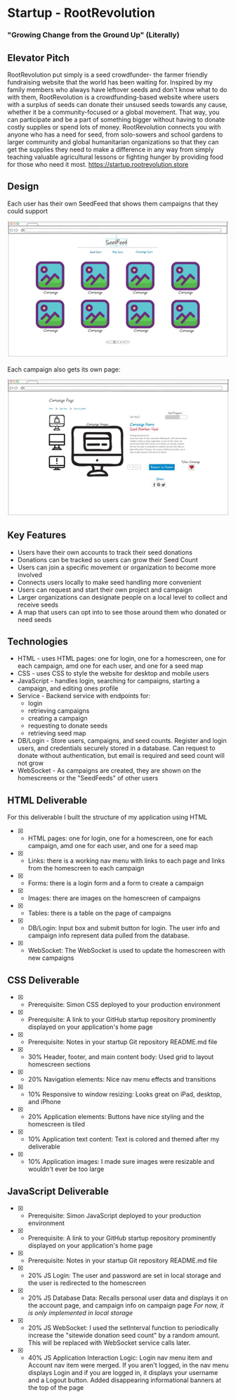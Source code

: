 # Startup - RootRevolution
### "Growing Change from the Ground Up" (Literally)
## Elevator Pitch
RootRevolution put simply is a seed crowdfunder- the farmer friendly fundraising website that the world has been waiting for. Inspired by my family members who always have leftover seeds and don't know what to do with them, RootRevolution is a crowdfunding-based website where users with a surplus of seeds can donate their unsused seeds towards any cause, whether it be a community-focused or a global movement. That way, you can participate and be a part of something bigger without having to donate costly supplies or spend lots of money. RootRevolution connects you with anyone who has a need for seed, from solo-sowers and school gardens to larger community and global humanitarian organizations so that they can get the supplies they need to make a difference in any way from simply teaching valuable agricultural lessons or fighting hunger by providing food for those who need it most.
https://startup.rootrevolution.store

## Design
Each user has their own SeedFeed that shows them campaigns that they could support

![Homescreen](homescreen.jpg)

Each campaign also gets its own page:

![Campaign](campaign.jpg)

## Key Features
- Users have their own accounts to track their seed donations
- Donations can be tracked so users can grow their Seed Count
- Users can join a specific movement or organization to become more involved
- Connects users locally to make seed handling more convenient
- Users can request and start their own project and campaign
- Larger organizations can designate people on a local level to collect and receive seeds
- A map that users can opt into to see those around them who donated or need seeds

## Technologies
- HTML - uses HTML pages: one for login, one for a homescreen, one for each campaign, amd one for each user, and one for a seed map
- CSS - uses CSS to style the website for desktop and mobile users
- JavaScript - handles login, searching for campaigns, starting a campaign, and editing ones profile
- Service - Backend service with endpoints for:
  - login
  - retrieving campaigns
  - creating a campaign
  - requesting to donate seeds
  - retrieving seed map
- DB/Login - Store users, campaigns, and seed counts. Register and login users, and credentials securely stored in a database. Can request to donate without authentication, but email is required and seed count will not grow
- WebSocket - As campaigns are created, they are shown on the homescreens or the "SeedFeeds" of other users
  
## HTML Deliverable
For this deliverable I built the structure of my application using HTML
- [x] - HTML pages: one for login, one for a homescreen, one for each campaign, amd one for each user, and one for a seed map
- [x] - Links: there is a working nav menu with links to each page and links from the homescreen to each campaign
- [x] - Forms: there is a login form and a form to create a campaign
- [x] - Images: there are images on the homescreen of campaigns
- [x] - Tables: there is a table on the page of campaigns
- [x] - DB/Login: Input box and submit button for login. The user info and campaign info represent data pulled from the database.
- [x] - WebSocket: The WebSocket is used to update the homescreen with new campaigns

## CSS Deliverable

- [x] - Prerequisite: Simon CSS deployed to your production environment
- [x] - Prerequisite: A link to your GitHub startup repository prominently displayed on your application's home page
- [x] - Prerequisite: Notes in your startup Git repository README.md file
- [x] - 30% Header, footer, and main content body: Used grid to layout homescreen sections
- [x] - 20% Navigation elements: Nice nav menu effects and transitions
- [x] - 10% Responsive to window resizing: Looks great on iPad, desktop, and iPhone
- [x] - 20% Application elements: Buttons have nice styling and the homescreen is tiled
- [x] - 10% Application text content: Text is colored and themed after my deliverable
- [x] - 10% Application images: I made sure images were resizable and wouldn't ever be too large

## JavaScript Deliverable
- [x] - Prerequisite: Simon JavaScript deployed to your production environment
- [x] - Prerequisite: A link to your GitHub startup repository prominently displayed on your application's home page
- [x] - Prerequisite: Notes in your startup Git repository README.md file
- [x] - 20% JS Login: The user and password are set in local storage and the user is redirected to the homescreen
- [X] - 20% JS Database Data: Recalls personal user data and displays it on the account page, and campaign info on campaign page *For now, it is only implemented in local storage*
- [X] - 20% JS WebSocket: I used the setInterval function to periodically increase the "sitewide donation seed count" by a random amount. This will be replaced with WebSocket service calls later.
- [X] - 40% JS Application Interaction Logic: Login nav menu item and Account nav item were merged. If you aren't logged, in the nav menu displays Login and if you are logged in, it displays your username and a Logout button. Added disappearing informational banners at the top of the page